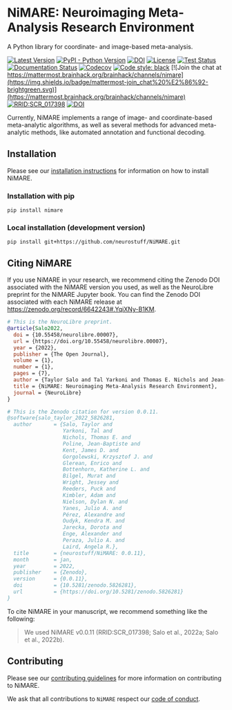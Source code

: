 # NiMARE: Neuroimaging Meta-Analysis Research Environment
A Python library for coordinate- and image-based meta-analysis.

[![Latest Version](https://img.shields.io/pypi/v/nimare.svg)](https://pypi.python.org/pypi/nimare/)
[![PyPI - Python Version](https://img.shields.io/pypi/pyversions/nimare.svg)](https://pypi.python.org/pypi/nimare/)
[![DOI](https://zenodo.org/badge/117724523.svg)](https://zenodo.org/badge/latestdoi/117724523)
[![License](https://img.shields.io/badge/License-MIT-blue.svg)](https://opensource.org/licenses/MIT)
[![Test Status](https://github.com/neurostuff/NiMARE/actions/workflows/testing.yml/badge.svg)](https://github.com/neurostuff/NiMARE/actions/workflows/testing.yml)
[![Documentation Status](https://readthedocs.org/projects/nimare/badge/?version=latest)](http://nimare.readthedocs.io/en/latest/?badge=latest)
[![Codecov](https://codecov.io/gh/neurostuff/NiMARE/branch/main/graph/badge.svg)](https://codecov.io/gh/neurostuff/nimare)
[![Code style: black](https://img.shields.io/badge/code%20style-black-000000.svg)](https://github.com/psf/black)
[![Join the chat at https://mattermost.brainhack.org/brainhack/channels/nimare](https://img.shields.io/badge/mattermost-join_chat%20%E2%86%92-brightgreen.svg)](https://mattermost.brainhack.org/brainhack/channels/nimare)
[![RRID:SCR_017398](https://img.shields.io/badge/RRID-SCR__017398-blue.svg)](https://scicrunch.org/scicrunch/Resources/record/nlx_144509-1/SCR_017398/resolver?q=nimare&l=nimare)
[![DOI](http://neurolibre.herokuapp.com/papers/10.55458/neurolibre.00007/status.svg)](https://doi.org/10.55458/neurolibre.00007)

Currently, NiMARE implements a range of image- and coordinate-based meta-analytic algorithms, as well as several methods for advanced meta-analytic methods, like automated annotation and functional decoding.

## Installation

Please see our [installation instructions](https://nimare.readthedocs.io/en/latest/installation.html)
for information on how to install NiMARE.

### Installation with pip
```
pip install nimare
```

### Local installation (development version)
```
pip install git+https://github.com/neurostuff/NiMARE.git
```

## Citing NiMARE

If you use NiMARE in your research, we recommend citing the Zenodo DOI associated with the NiMARE version you used,
as well as the NeuroLibre preprint for the NiMARE Jupyter book.
You can find the Zenodo DOI associated with each NiMARE release at https://zenodo.org/record/6642243#.YqiXNy-B1KM.

```BibTeX
# This is the NeuroLibre preprint.
@article{Salo2022,
  doi = {10.55458/neurolibre.00007},
  url = {https://doi.org/10.55458/neurolibre.00007},
  year = {2022},
  publisher = {The Open Journal},
  volume = {1},
  number = {1},
  pages = {7},
  author = {Taylor Salo and Tal Yarkoni and Thomas E. Nichols and Jean-Baptiste Poline and Murat Bilgel and Katherine L. Bottenhorn and Dorota Jarecka and James D. Kent and Adam Kimbler and Dylan M. Nielson and Kendra M. Oudyk and Julio A. Peraza and Alexandre Pérez and Puck C. Reeders and Julio A. Yanes and Angela R. Laird},
  title = {NiMARE: Neuroimaging Meta-Analysis Research Environment},
  journal = {NeuroLibre}
}

# This is the Zenodo citation for version 0.0.11.
@software{salo_taylor_2022_5826281,
  author       = {Salo, Taylor and
                  Yarkoni, Tal and
                  Nichols, Thomas E. and
                  Poline, Jean-Baptiste and
                  Kent, James D. and
                  Gorgolewski, Krzysztof J. and
                  Glerean, Enrico and
                  Bottenhorn, Katherine L. and
                  Bilgel, Murat and
                  Wright, Jessey and
                  Reeders, Puck and
                  Kimbler, Adam and
                  Nielson, Dylan N. and
                  Yanes, Julio A. and
                  Pérez, Alexandre and
                  Oudyk, Kendra M. and
                  Jarecka, Dorota and
                  Enge, Alexander and
                  Peraza, Julio A. and
                  Laird, Angela R.},
  title        = {neurostuff/NiMARE: 0.0.11},
  month        = jan,
  year         = 2022,
  publisher    = {Zenodo},
  version      = {0.0.11},
  doi          = {10.5281/zenodo.5826281},
  url          = {https://doi.org/10.5281/zenodo.5826281}
}
```

To cite NiMARE in your manuscript, we recommend something like the following:

> We used NiMARE v0.0.11 (RRID:SCR_017398; Salo et al., 2022a; Salo et al., 2022b).

## Contributing

Please see our [contributing guidelines](https://github.com/neurostuff/NiMARE/blob/main/CONTRIBUTING.md)
for more information on contributing to NiMARE.

We ask that all contributions to `NiMARE` respect our [code of conduct](https://github.com/neurostuff/NiMARE/blob/main/CODE_OF_CONDUCT.md).
